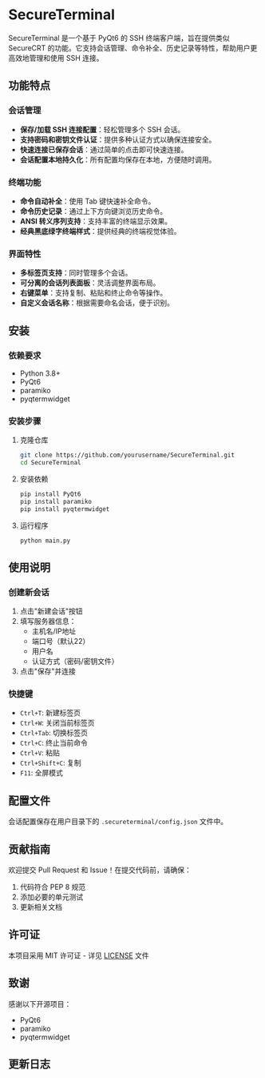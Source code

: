 # SecureTerminal

SecureTerminal 是一个基于 PyQt6 的 SSH 终端客户端，旨在提供类似 SecureCRT 的功能。它支持会话管理、命令补全、历史记录等特性，帮助用户更高效地管理和使用 SSH 连接。

## 功能特点

### 会话管理
- **保存/加载 SSH 连接配置**：轻松管理多个 SSH 会话。
- **支持密码和密钥文件认证**：提供多种认证方式以确保连接安全。
- **快速连接已保存会话**：通过简单的点击即可快速连接。
- **会话配置本地持久化**：所有配置均保存在本地，方便随时调用。

### 终端功能
- **命令自动补全**：使用 Tab 键快速补全命令。
- **命令历史记录**：通过上下方向键浏览历史命令。
- **ANSI 转义序列支持**：支持丰富的终端显示效果。
- **经典黑底绿字终端样式**：提供经典的终端视觉体验。

### 界面特性
- **多标签页支持**：同时管理多个会话。
- **可分离的会话列表面板**：灵活调整界面布局。
- **右键菜单**：支持复制、粘贴和终止命令等操作。
- **自定义会话名称**：根据需要命名会话，便于识别。

## 安装

### 依赖要求
- Python 3.8+
- PyQt6
- paramiko
- pyqtermwidget

### 安装步骤

1. 克隆仓库
   ```bash
   git clone https://github.com/yourusername/SecureTerminal.git
   cd SecureTerminal
   ```

2. 安装依赖
   ```bash
   pip install PyQt6
   pip install paramiko
   pip install pyqtermwidget
   ```

3. 运行程序
   ```bash
   python main.py
   ```

## 使用说明

### 创建新会话
1. 点击"新建会话"按钮
2. 填写服务器信息：
   - 主机名/IP地址
   - 端口号（默认22）
   - 用户名
   - 认证方式（密码/密钥文件）
3. 点击"保存"并连接

### 快捷键
- `Ctrl+T`: 新建标签页
- `Ctrl+W`: 关闭当前标签页
- `Ctrl+Tab`: 切换标签页
- `Ctrl+C`: 终止当前命令
- `Ctrl+V`: 粘贴
- `Ctrl+Shift+C`: 复制
- `F11`: 全屏模式

## 配置文件

会话配置保存在用户目录下的 `.secureterminal/config.json` 文件中。

## 贡献指南

欢迎提交 Pull Request 和 Issue！在提交代码前，请确保：
1. 代码符合 PEP 8 规范
2. 添加必要的单元测试
3. 更新相关文档

## 许可证

本项目采用 MIT 许可证 - 详见 [LICENSE](LICENSE) 文件

## 致谢

感谢以下开源项目：
- PyQt6
- paramiko
- pyqtermwidget

## 更新日志